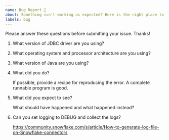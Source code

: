 ```yaml
---
name: Bug Report 🐞
about: Something isn't working as expected? Here is the right place to report.
labels: bug
---
```


<!--
If you need urgent assistance then file the issue using the support process:
https://community.snowflake.com/s/article/How-To-Submit-a-Support-Case-in-Snowflake-Lodge
otherwise continue here.
-->

Please answer these questions before submitting your issue. Thanks!

1. What version of JDBC driver are you using?

   
2. What operating system and processor architecture are you using?

   
3. What version of Java are you using?

   
4. What did you do?

   If possible, provide a recipe for reproducing the error.
   A complete runnable program is good.

5. What did you expect to see?

   What should have happened and what happened instead?

6. Can you set logging to DEBUG and collect the logs?

   https://community.snowflake.com/s/article/How-to-generate-log-file-on-Snowflake-connectors
